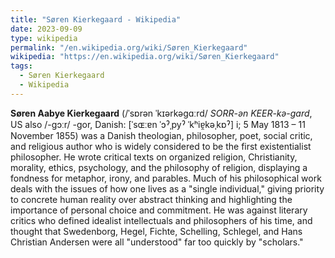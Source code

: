 ```yaml
---
title: "Søren Kierkegaard - Wikipedia"
date: 2023-09-09
type: wikipedia
permalink: "/en.wikipedia.org/wiki/Søren_Kierkegaard"
wikipedia: "https://en.wikipedia.org/wiki/Søren_Kierkegaard"
tags:
  - Søren Kierkegaard
  - Wikipedia
---
```

**Søren Aabye Kierkegaard** (/ˈsɒrən ˈkɪərkəɡɑːrd/ *SORR-ən KEER-kə-gard*, US also /-ɡɔːr/ -⁠gor, Danish: [ˈsɶːɐn ˈɔˀˌpyˀ ˈkʰiɐ̯kəˌkɒˀ] i; 5 May 1813 – 11 November 1855) was a Danish theologian, philosopher, poet, social critic, and religious author who is widely considered to be the first existentialist philosopher. He wrote critical texts on organized religion, Christianity, morality, ethics, psychology, and the philosophy of religion, displaying a fondness for metaphor, irony, and parables. Much of his philosophical work deals with the issues of how one lives as a "single individual," giving priority to concrete human reality over abstract thinking and highlighting the importance of personal choice and commitment. He was against literary critics who defined idealist intellectuals and philosophers of his time, and thought that Swedenborg, Hegel, Fichte, Schelling, Schlegel, and Hans Christian Andersen were all "understood" far too quickly by "scholars."
